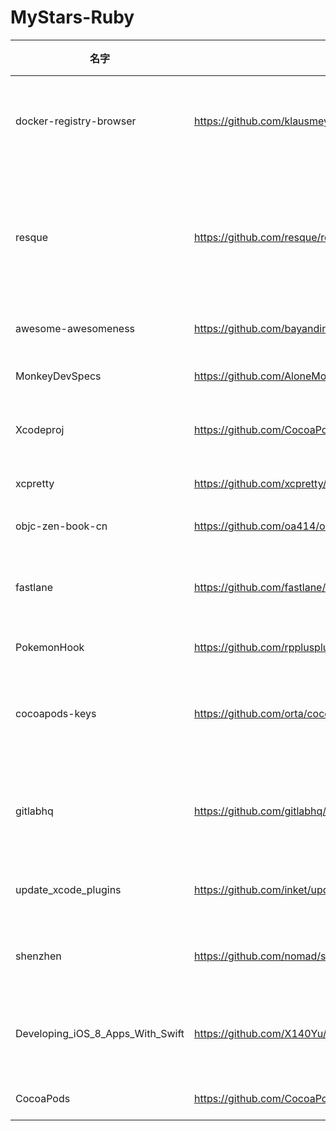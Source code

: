 # MyStars-Ruby
|              名字              |                             地址                             |星数 |                                                             描述                                                              |语言| 大小 |
|--------------------------------|--------------------------------------------------------------|----:|-------------------------------------------------------------------------------------------------------------------------------|----|------|
|docker-registry-browser         |https://github.com/klausmeyer/docker-registry-browser.git     |  316|🐳 Web Interface for the Docker Registry HTTP API V2 written in Ruby on Rails.                                                 |Ruby|2 KB  |
|resque                          |https://github.com/resque/resque.git                          | 9120|Resque is a Redis-backed Ruby library for creating background jobs, placing them on multiple queues, and processing them later.|Ruby|2 KB  |
|awesome-awesomeness             |https://github.com/bayandin/awesome-awesomeness.git           |28997|A curated list of awesome awesomeness                                                                                          |Ruby|381 B |
|MonkeyDevSpecs                  |https://github.com/AloneMonkey/MonkeyDevSpecs.git             |  668|A Private Specs Repo for Monkeydev                                                                                             |Ruby|104 B |
|Xcodeproj                       |https://github.com/CocoaPods/Xcodeproj.git                    | 2081|Create and modify Xcode projects from Ruby.                                                                                    |Ruby|3 KB  |
|xcpretty                        |https://github.com/xcpretty/xcpretty.git                      | 3750|Flexible and fast xcodebuild formatter                                                                                         |Ruby|3 KB  |
|objc-zen-book-cn                |https://github.com/oa414/objc-zen-book-cn.git                 | 3394|ObjC Zen Book 中文翻译                                                                                                         |Ruby|802 B |
|fastlane                        |https://github.com/fastlane/fastlane.git                      |35003|🚀 The easiest way to automate building and releasing your iOS and Android apps                                                |Ruby|78 KB |
|PokemonHook                     |https://github.com/rpplusplus/PokemonHook.git                 |  520|                                                                                                                               |Ruby|314 KB|
|cocoapods-keys                  |https://github.com/orta/cocoapods-keys.git                    | 1503|A key value store for storing per-developer environment and application keys                                                   |Ruby|270 B |
|gitlabhq                        |https://github.com/gitlabhq/gitlabhq.git                      |22928|GitLab CE Mirror \| Please open new issues in our issue tracker on GitLab.com                                                   |Ruby|1 MB  |
|update_xcode_plugins            |https://github.com/inket/update_xcode_plugins.git             | 1203|No more messing with plugin UUIDs; Plugins on Xcode 8+!                                                                        |Ruby|70 B  |
|shenzhen                        |https://github.com/nomad/shenzhen.git                         | 4658|CLI for Building & Distributing iOS Apps (.ipa Files)                                                                          |Ruby|261 B |
|Developing_iOS_8_Apps_With_Swift|https://github.com/X140Yu/Developing_iOS_8_Apps_With_Swift.git| 2675|Stanford 公开课，Developing iOS 8 Apps with Swift 字幕翻译                                                                     |Ruby|7 KB  |
|CocoaPods                       |https://github.com/CocoaPods/CocoaPods.git                    |13724|The Cocoa Dependency Manager.                                                                                                  |Ruby|95 KB |
